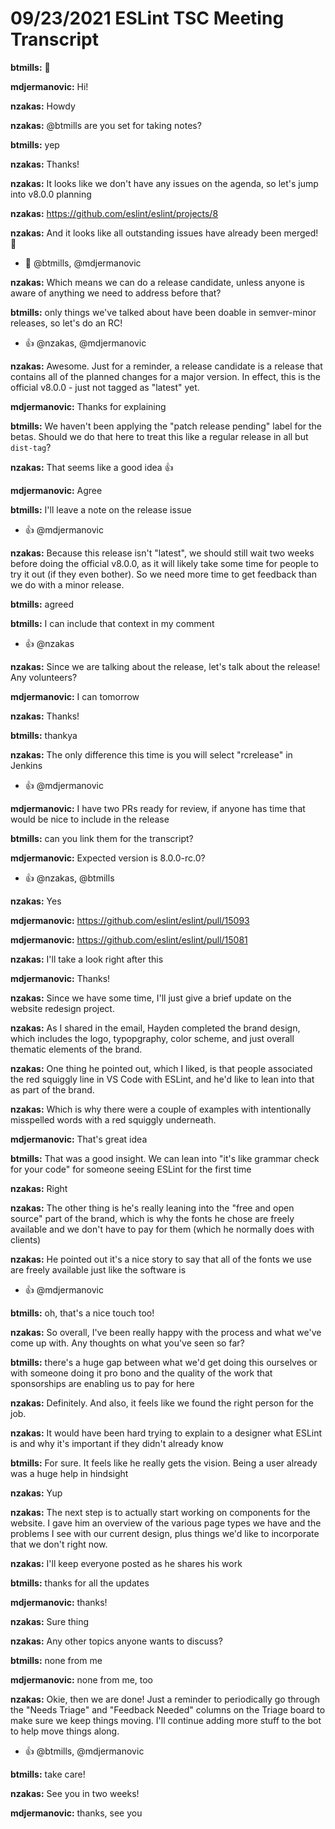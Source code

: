 # 09/23/2021 ESLint TSC Meeting Transcript

**btmills:** 👋

**mdjermanovic:** Hi!

**nzakas:** Howdy

**nzakas:** @btmills are you set for taking notes?

**btmills:** yep

**nzakas:** Thanks!

**nzakas:** It looks like we don't have any issues on the agenda, so let's jump into v8.0.0 planning

**nzakas:** https://github.com/eslint/eslint/projects/8

**nzakas:** And it looks like all outstanding issues have already been merged! 🎉
 * 🎉 @btmills, @mdjermanovic

**nzakas:** Which means we can do a release candidate, unless anyone is aware of anything we need to address before that?

**btmills:** only things we've talked about have been doable in semver-minor releases, so let's do an RC!
 * 👍 @nzakas, @mdjermanovic

**nzakas:** Awesome. Just for a reminder, a release candidate is a release that contains all of the planned changes for a major version. In effect, this is the official v8.0.0 - just not tagged as "latest" yet.

**mdjermanovic:** Thanks for explaining

**btmills:** We haven't been applying the "patch release pending" label for the betas. Should we do that here to treat this like a regular release in all but `dist-tag`?

**nzakas:** That seems like a good idea 👍

**mdjermanovic:** Agree

**btmills:** I'll leave a note on the release issue
 * 👍 @mdjermanovic

**nzakas:** Because this release isn't "latest", we should still wait two weeks before doing the official v8.0.0, as it will likely take some time for people to try it out (if they even bother). So we need more time to get feedback than we do with a minor release.

**btmills:** agreed

**btmills:** I can include that context in my comment
 * 👍 @nzakas

**nzakas:** Since we are talking about the release, let's talk about the release! Any volunteers?

**mdjermanovic:** I can tomorrow

**nzakas:** Thanks!

**btmills:** thankya

**nzakas:** The only difference this time is you will select "rcrelease" in Jenkins
 * 👍 @mdjermanovic

**mdjermanovic:** I have two PRs ready for review, if anyone has time that would be nice to include in the release

**btmills:** can you link them for the transcript?

**mdjermanovic:** Expected version is 8.0.0-rc.0?
 * 👍 @nzakas, @btmills

**nzakas:** Yes

**mdjermanovic:** https://github.com/eslint/eslint/pull/15093

**mdjermanovic:** https://github.com/eslint/eslint/pull/15081

**nzakas:** I'll take a look right after this

**mdjermanovic:** Thanks!

**nzakas:** Since we have some time, I'll just give a brief update on the website redesign project.

**nzakas:** As I shared in the email, Hayden completed the brand design, which includes the logo, typopgraphy, color scheme, and just overall thematic elements of the brand.

**nzakas:** One thing he pointed out, which I liked, is that people associated the red squiggly line in VS Code with ESLint, and he'd like to lean into that as part of the brand.

**nzakas:** Which is why there were a couple of examples with intentionally misspelled words with a red squiggly underneath.

**mdjermanovic:** That's great idea

**btmills:** That was a good insight. We can lean into "it's like grammar check for your code" for someone seeing ESLint for the first time

**nzakas:** Right

**nzakas:** The other thing is he's really leaning into the "free and open source" part of the brand, which is why the fonts he chose are freely available and we don't have to pay for them (which he normally does with clients)

**nzakas:** He pointed out it's a nice story to say that all of the fonts we use are freely available just like the software is
 * 👍 @mdjermanovic

**btmills:** oh, that's a nice touch too!

**nzakas:** So overall, I've been really happy with the process and what we've come up with. Any thoughts on what you've seen so far?

**btmills:** there's a huge gap between what we'd get doing this ourselves or with someone doing it pro bono and the quality of the work that sponsorships are enabling us to pay for here

**nzakas:** Definitely. And also, it feels like we found the right person for the job.

**nzakas:** It would have been hard trying to explain to a designer what ESLint is and why it's important if they didn't already know

**btmills:** For sure. It feels like he really gets the vision. Being a user already was a huge help in hindsight

**nzakas:** Yup

**nzakas:** The next step is to actually start working on components for the website. I gave him an overview of the various page types we have and the problems I see with our current design, plus things we'd like to incorporate that we don't right now.

**nzakas:** I'll keep everyone posted as he shares his work

**btmills:** thanks for all the updates

**mdjermanovic:** thanks!

**nzakas:** Sure thing

**nzakas:** Any other topics anyone wants to discuss?

**btmills:** none from me

**mdjermanovic:** none from me, too

**nzakas:** Okie, then we are done! Just a reminder to periodically go through the "Needs Triage" and "Feedback Needed" columns on the Triage board to make sure we keep things moving. I'll continue adding more stuff to the bot to help move things along.
 * 👍 @btmills, @mdjermanovic

**btmills:** take care!

**nzakas:** See you in two weeks!

**mdjermanovic:** thanks, see you
